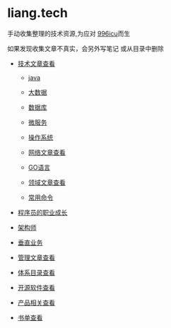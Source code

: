 # liang.tech

手动收集整理的技术资源,为应对 [996icu](https://github.com/996icu/996.ICU)而生

如果发现收集文章不真实，会另外写笔记 或从目录中删除

- [技术文章查看](https://github.com/liangxiong/liang.tech/blob/master/p.md)
  - [java](https://github.com/liangxiong/liang.tech/blob/master/java/index.md)
  - [大数据](https://github.com/liangxiong/liang.tech/blob/master/big_data/index.md)
  - [数据库](https://github.com/liangxiong/liang.tech/blob/master/db/index.md)
  - [微服务](https://github.com/liangxiong/liang.tech/blob/master/micro_service/index.md)
  - [操作系统](https://github.com/liangxiong/liang.tech/blob/master/os/index.md)
  - [网络文章查看](https://github.com/liangxiong/liang.tech/blob/master/net.md)
  - [GO语言](https://github.com/liangxiong/liang.tech/blob/master/go/go_index.md)
  - [领域文章查看](https://github.com/liangxiong/liang.tech/blob/master/ddd.md)

  - [常用命令](https://github.com/liangxiong/liang.tech/blob/master/常用命令.md)

- [程序员的职业成长](https://github.com/liangxiong/liang.tech/blob/master/career/index.md)

- [架构师](https://github.com/liangxiong/liang.tech/blob/master/architect/index.md)

- [垂直业务](https://github.com/liangxiong/liang.tech/blob/master/bu.md)

- [管理文章查看](https://github.com/liangxiong/liang.tech/blob/master/manage/index.md)

- [体系目录查看](https://github.com/liangxiong/liang.tech/blob/master/system.md)

- [开源软件查看](https://github.com/liangxiong/liang.tech/blob/master/app.md)

- [产品相关查看](https://github.com/liangxiong/liang.tech/blob/master/product.md)

- [书单查看](https://github.com/liangxiong/liang.tech/blob/master/book.md)
